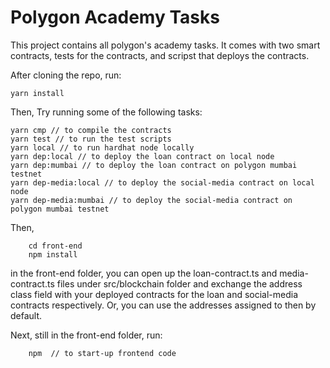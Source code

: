 # Polygon Academy Tasks

This project contains all polygon's academy tasks. It comes with two smart contracts, tests for the contracts, and scripst that deploys the contracts.

After cloning the repo, run:

```shell
yarn install
```

Then, Try running some of the following tasks:

```shell
yarn cmp // to compile the contracts
yarn test // to run the test scripts
yarn local // to run hardhat node locally
yarn dep:local // to deploy the loan contract on local node
yarn dep:mumbai // to deploy the loan contract on polygon mumbai testnet
yarn dep-media:local // to deploy the social-media contract on local node
yarn dep-media:mumbai // to deploy the social-media contract on polygon mumbai testnet
```

Then,

```shell
    cd front-end
    npm install
```

in the front-end folder, you can open up the loan-contract.ts and media-contract.ts files under src/blockchain folder and exchange the address class field with your deployed contracts for the loan and social-media contracts respectively. Or, you can use the addresses assigned to then by default.

Next, still in the front-end folder, run:

```shell
    npm  // to start-up frontend code
```
